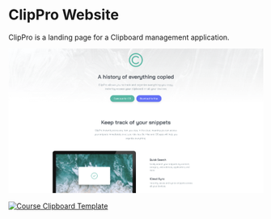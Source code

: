 # ClipPro Website

ClipPro is a landing page for a Clipboard management application.


![ClipPro Screenshot](https://github.com/GreenJ84/TailwindCSS/blob/main/ClipPro/images/ClipProImage.png?raw=true)

[![Course Clipboard Template](https://tailwindfromscratch.com/images/project-6.png)](https://tailwindfromscratch.com/website-projects/clipboard/index.html)